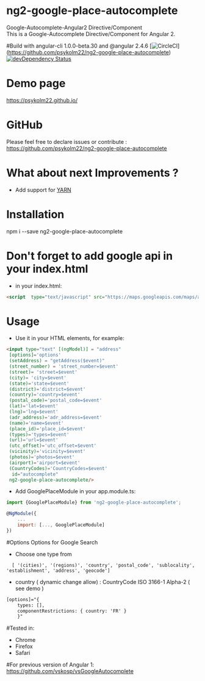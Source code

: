 # ng2-google-place-autocomplete
Google-Autocomplete-Angular2 Directive/Component <br/>
This is a Google-Autocomplete Directive/Component for Angular 2.

#Build with angular-cli 1.0.0-beta.30 and @angular 2.4.6
[![CircleCI](https://circleci.com/gh/psykolm22/ng2-google-place-autocomplete.svg?style=shield&circle-token=cf5e1c8f08d7d90c845e41ba20df0c8a6fc38892)]
(https://github.com/psykolm22/ng2-google-place-autocomplete)
[![devDependency Status](https://gemnasium.com/badges/github.com/psykolm22/ng2-google-place-autocomplete.svg)](https://gemnasium.com/github.com/psykolm22/ng2-google-place-autocomplete)
# Demo page
https://psykolm22.github.io/

# GitHub
Please feel free to declare issues or contribute  : https://github.com/psykolm22/ng2-google-place-autocomplete

# What about next Improvements ? 
- Add support for [YARN](https://yarnpkg.com/) 


# Installation
npm i --save ng2-google-place-autocomplete


# Don't forget to add google api in your index.html
* in your index.html:
```html
<script  type="text/javascript" src="https://maps.googleapis.com/maps/api/js?libraries=places"></script>
```

# Usage
* Use it in your HTML elements, for example:
```html
<input type="text" [(ngModel)] = "address" 
 [options]='options' 
 (setAddress) = "getAddress($event)"
 (street_number) = 'street_number=$event'
 (street)= 'street=$event'
 (city)= 'city=$event'
 (state)='state=$event'
 (district)='district=$event'
 (country)='country=$event'
 (postal_code)='postal_code=$event'
 (lat)='lat=$event' 
 (lng)='lng=$event' 
 (adr_address)='adr_address=$event' 
 (name)='name=$event' 
 (place_id)='place_id=$event' 
 (types)='types=$event' 
 (url)='url=$event'  
 (utc_offset)='utc_offset=$event' 
 (vicinity)='vicinity=$event' 
 (photos)='photos=$event' 
 (airport)='airport=$event' 
 (CountryCodes)='CountryCodes=$event'
  id="autocomplete"
 ng2-google-place-autocomplete/> 
```


* Add GooglePlaceModule in your app.module.ts:
```javascript
import {GooglePlaceModule} from 'ng2-google-place-autocomplete';

@NgModule({
    ...
    import: [..., GooglePlaceModule]
})
```

#Options
Options for Google Search
* Choose one type from
```
  [ '(cities)', '(regions)', 'country', 'postal_code', 'sublocality', 'establishment', 'address', 'geocode'] 
```  
* country ( dynamic change allow) : CountryCode ISO 3166-1 Alpha-2 ( see demo )
```html  
[options]="{
    types: [],
    componentRestrictions: { country: 'FR' }
    }"
```
#Tested in:
* Chrome
* Firefox
* Safari


#For previous version of Angular 1:
https://github.com/vskosp/vsGoogleAutocomplete
